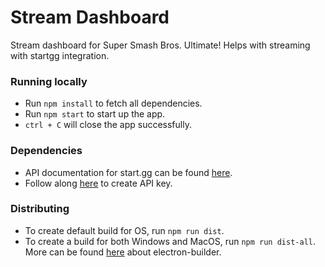 # Stream Dashboard
Stream dashboard for Super Smash Bros. Ultimate! Helps with streaming with startgg integration.

### Running locally
- Run `npm install` to fetch all dependencies.
- Run `npm start` to start up the app.
- `ctrl + C` will close the app successfully.

### Dependencies
- API documentation for start.gg can be found [here](https://developer.start.gg/docs/intro/).
- Follow along [here](https://developer.start.gg/docs/authentication) to create API key.

### Distributing
- To create default build for OS, run `npm run dist`.
- To create a build for both Windows and MacOS, run `npm run dist-all`. More can be found [here](https://www.electron.build/) about electron-builder.